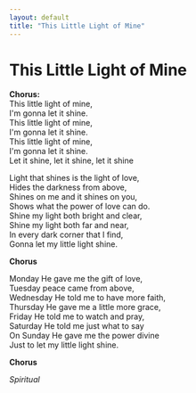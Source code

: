 ```yaml
---
layout: default
title: "This Little Light of Mine"
---
```


# This Little Light of Mine

**Chorus:**  
This little light of mine,  
I'm gonna let it shine.  
This little light of mine,  
I'm gonna let it shine.  
This little light of mine,  
I'm gonna let it shine.  
Let it shine, let it shine, let it shine  

Light that shines is the light of love,  
Hides the darkness from above,  
Shines on me and it shines on you,  
Shows what the power of love can do.  
Shine my light both bright and clear,  
Shine my light both far and near,  
In every dark corner that I find,  
Gonna let my little light shine.  

**Chorus**  

Monday He gave me the gift of love,  
Tuesday peace came from above,  
Wednesday He told me to have more faith,  
Thursday He gave me a little more grace,  
Friday He told me to watch and pray,  
Saturday He told me just what to say  
On Sunday He gave me the power divine  
Just to let my little light shine.  

**Chorus**  

*Spiritual*
